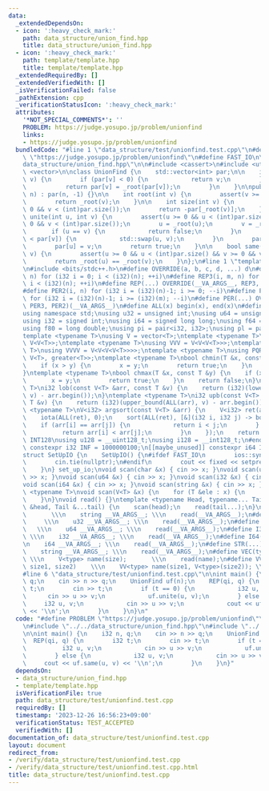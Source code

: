 ```yaml
---
data:
  _extendedDependsOn:
  - icon: ':heavy_check_mark:'
    path: data_structure/union_find.hpp
    title: data_structure/union_find.hpp
  - icon: ':heavy_check_mark:'
    path: template/template.hpp
    title: template/template.hpp
  _extendedRequiredBy: []
  _extendedVerifiedWith: []
  _isVerificationFailed: false
  _pathExtension: cpp
  _verificationStatusIcon: ':heavy_check_mark:'
  attributes:
    '*NOT_SPECIAL_COMMENTS*': ''
    PROBLEM: https://judge.yosupo.jp/problem/unionfind
    links:
    - https://judge.yosupo.jp/problem/unionfind
  bundledCode: "#line 1 \"data_structure/test/unionfind.test.cpp\"\n#define PROBLEM\
    \ \"https://judge.yosupo.jp/problem/unionfind\"\n#define FAST_IO\n\n#line 2 \"\
    data_structure/union_find.hpp\"\n\n#include <cassert>\n#include <utility>\n#include\
    \ <vector>\n\nclass UnionFind {\n    std::vector<int> par;\n\n    int _root(int\
    \ v) {\n        if (par[v] < 0) {\n            return v;\n        } else {\n \
    \           return par[v] = _root(par[v]);\n        }\n    }\n\npublic:\n    UnionFind(int\
    \ n) : par(n, -1) {}\n\n    int root(int v) {\n        assert(v >= 0 && v < (int)par.size());\n\
    \        return _root(v);\n    }\n\n    int size(int v) {\n        assert(v >=\
    \ 0 && v < (int)par.size());\n        return -par[_root(v)];\n    }\n\n    bool\
    \ unite(int u, int v) {\n        assert(u >= 0 && u < (int)par.size() && v >=\
    \ 0 && v < (int)par.size());\n        u = _root(u);\n        v = _root(v);\n \
    \       if (u == v) {\n            return false;\n        }\n        if (par[u]\
    \ < par[v]) {\n            std::swap(u, v);\n        }\n        par[v] += par[u];\n\
    \        par[u] = v;\n        return true;\n    }\n\n    bool same(int u, int\
    \ v) {\n        assert(u >= 0 && u < (int)par.size() && v >= 0 && v < (int)par.size());\n\
    \        return _root(u) == _root(v);\n    }\n};\n#line 1 \"template/template.hpp\"\
    \n#include <bits/stdc++.h>\n#define OVERRIDE(a, b, c, d, ...) d\n#define REP2(i,\
    \ n) for (i32 i = 0; i < (i32)(n); ++i)\n#define REP3(i, m, n) for (i32 i = (i32)(m);\
    \ i < (i32)(n); ++i)\n#define REP(...) OVERRIDE(__VA_ARGS__, REP3, REP2)(__VA_ARGS__)\n\
    #define PER2(i, n) for (i32 i = (i32)(n)-1; i >= 0; --i)\n#define PER3(i, m, n)\
    \ for (i32 i = (i32)(n)-1; i >= (i32)(m); --i)\n#define PER(...) OVERRIDE(__VA_ARGS__,\
    \ PER3, PER2)(__VA_ARGS__)\n#define ALL(x) begin(x), end(x)\n#define LEN(x) (i32)(x.size())\n\
    using namespace std;\nusing u32 = unsigned int;\nusing u64 = unsigned long long;\n\
    using i32 = signed int;\nusing i64 = signed long long;\nusing f64 = double;\n\
    using f80 = long double;\nusing pi = pair<i32, i32>;\nusing pl = pair<i64, i64>;\n\
    template <typename T>\nusing V = vector<T>;\ntemplate <typename T>\nusing VV =\
    \ V<V<T>>;\ntemplate <typename T>\nusing VVV = V<V<V<T>>>;\ntemplate <typename\
    \ T>\nusing VVVV = V<V<V<V<T>>>>;\ntemplate <typename T>\nusing PQR = priority_queue<T,\
    \ V<T>, greater<T>>;\ntemplate <typename T>\nbool chmin(T &x, const T &y) {\n\
    \    if (x > y) {\n        x = y;\n        return true;\n    }\n    return false;\n\
    }\ntemplate <typename T>\nbool chmax(T &x, const T &y) {\n    if (x < y) {\n \
    \       x = y;\n        return true;\n    }\n    return false;\n}\ntemplate <typename\
    \ T>\ni32 lob(const V<T> &arr, const T &v) {\n    return (i32)(lower_bound(ALL(arr),\
    \ v) - arr.begin());\n}\ntemplate <typename T>\ni32 upb(const V<T> &arr, const\
    \ T &v) {\n    return (i32)(upper_bound(ALL(arr), v) - arr.begin());\n}\ntemplate\
    \ <typename T>\nV<i32> argsort(const V<T> &arr) {\n    V<i32> ret(arr.size());\n\
    \    iota(ALL(ret), 0);\n    sort(ALL(ret), [&](i32 i, i32 j) -> bool {\n    \
    \    if (arr[i] == arr[j]) {\n            return i < j;\n        } else {\n  \
    \          return arr[i] < arr[j];\n        }\n    });\n    return ret;\n}\n#ifdef\
    \ INT128\nusing u128 = __uint128_t;\nusing i128 = __int128_t;\n#endif\n[[maybe_unused]]\
    \ constexpr i32 INF = 1000000100;\n[[maybe_unused]] constexpr i64 INF64 = 3000000000000000100;\n\
    struct SetUpIO {\n    SetUpIO() {\n#ifdef FAST_IO\n        ios::sync_with_stdio(false);\n\
    \        cin.tie(nullptr);\n#endif\n        cout << fixed << setprecision(15);\n\
    \    }\n} set_up_io;\nvoid scan(char &x) { cin >> x; }\nvoid scan(u32 &x) { cin\
    \ >> x; }\nvoid scan(u64 &x) { cin >> x; }\nvoid scan(i32 &x) { cin >> x; }\n\
    void scan(i64 &x) { cin >> x; }\nvoid scan(string &x) { cin >> x; }\ntemplate\
    \ <typename T>\nvoid scan(V<T> &x) {\n    for (T &ele : x) {\n        scan(ele);\n\
    \    }\n}\nvoid read() {}\ntemplate <typename Head, typename... Tail>\nvoid read(Head\
    \ &head, Tail &...tail) {\n    scan(head);\n    read(tail...);\n}\n#define CHAR(...)\
    \       \\\n    string __VA_ARGS__; \\\n    read(__VA_ARGS__);\n#define U32(...)\
    \     \\\n    u32 __VA_ARGS__; \\\n    read(__VA_ARGS__);\n#define U64(...)  \
    \   \\\n    u64 __VA_ARGS__; \\\n    read(__VA_ARGS__);\n#define I32(...)    \
    \ \\\n    i32 __VA_ARGS__; \\\n    read(__VA_ARGS__);\n#define I64(...)     \\\
    \n    i64 __VA_ARGS__; \\\n    read(__VA_ARGS__);\n#define STR(...)        \\\n\
    \    string __VA_ARGS__; \\\n    read(__VA_ARGS__);\n#define VEC(type, name, size)\
    \ \\\n    V<type> name(size);       \\\n    read(name);\n#define VVEC(type, name,\
    \ size1, size2)    \\\n    VV<type> name(size1, V<type>(size2)); \\\n    read(name);\n\
    #line 6 \"data_structure/test/unionfind.test.cpp\"\n\nint main() {\n    i32 n,\
    \ q;\n    cin >> n >> q;\n    UnionFind uf(n);\n    REP(qi, q) {\n        i32\
    \ t;\n        cin >> t;\n        if (t == 0) {\n            i32 u, v;\n      \
    \      cin >> u >> v;\n            uf.unite(u, v);\n        } else {\n       \
    \     i32 u, v;\n            cin >> u >> v;\n            cout << uf.same(u, v)\
    \ << '\\n';\n        }\n    }\n}\n"
  code: "#define PROBLEM \"https://judge.yosupo.jp/problem/unionfind\"\n#define FAST_IO\n\
    \n#include \"../../data_structure/union_find.hpp\"\n#include \"../../template/template.hpp\"\
    \n\nint main() {\n    i32 n, q;\n    cin >> n >> q;\n    UnionFind uf(n);\n  \
    \  REP(qi, q) {\n        i32 t;\n        cin >> t;\n        if (t == 0) {\n  \
    \          i32 u, v;\n            cin >> u >> v;\n            uf.unite(u, v);\n\
    \        } else {\n            i32 u, v;\n            cin >> u >> v;\n       \
    \     cout << uf.same(u, v) << '\\n';\n        }\n    }\n}"
  dependsOn:
  - data_structure/union_find.hpp
  - template/template.hpp
  isVerificationFile: true
  path: data_structure/test/unionfind.test.cpp
  requiredBy: []
  timestamp: '2023-12-26 16:56:23+09:00'
  verificationStatus: TEST_ACCEPTED
  verifiedWith: []
documentation_of: data_structure/test/unionfind.test.cpp
layout: document
redirect_from:
- /verify/data_structure/test/unionfind.test.cpp
- /verify/data_structure/test/unionfind.test.cpp.html
title: data_structure/test/unionfind.test.cpp
---
```

